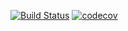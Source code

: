 [![Build Status](https://app.travis-ci.com/himax82/job4j_todo.svg?branch=master)](https://app.travis-ci.com/himax82/job4j_todo)
[![codecov](https://codecov.io/gh/himax82/job4j_todo/branch/master/graph/badge.svg?token=YH16ZN3R2U)](https://codecov.io/gh/himax82/job4j_todo)
